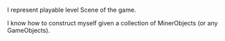 I represent playable level Scene of the game.

I know how to construct myself given a collection of MinerObjects (or any GameObjects).